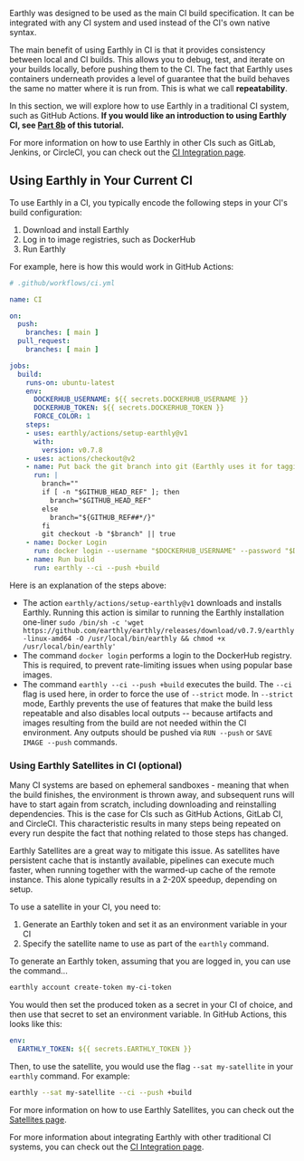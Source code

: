 Earthly was designed to be used as the main CI build specification. It can be integrated with any CI system and used instead of the CI's own native syntax.

The main benefit of using Earthly in CI is that it provides consistency between local and CI builds. This allows you to debug, test, and iterate on your builds locally, before pushing them to the CI. The fact that Earthly uses containers underneath provides a level of guarantee that the build behaves the same no matter where it is run from. This is what we call **repeatability**.

In this section, we will explore how to use Earthly in a traditional CI system, such as GitHub Actions. **If you would like an introduction to using Earthly CI, see [Part 8b](./part-8b-using-earthly-ci.md) of this tutorial.**

For more information on how to use Earthly in other CIs such as GitLab, Jenkins, or CircleCI, you can check out the [CI Integration page](../ci-integration/overview.md).

## Using Earthly in Your Current CI

To use Earthly in a CI, you typically encode the following steps in your CI's build configuration:

1. Download and install Earthly
2. Log in to image registries, such as DockerHub
3. Run Earthly

For example, here is how this would work in GitHub Actions:

```yaml
# .github/workflows/ci.yml

name: CI

on:
  push:
    branches: [ main ]
  pull_request:
    branches: [ main ]

jobs:
  build:
    runs-on: ubuntu-latest
    env:
      DOCKERHUB_USERNAME: ${{ secrets.DOCKERHUB_USERNAME }}
      DOCKERHUB_TOKEN: ${{ secrets.DOCKERHUB_TOKEN }}
      FORCE_COLOR: 1
    steps:
    - uses: earthly/actions/setup-earthly@v1
      with:
        version: v0.7.8
    - uses: actions/checkout@v2
    - name: Put back the git branch into git (Earthly uses it for tagging)
      run: |
        branch=""
        if [ -n "$GITHUB_HEAD_REF" ]; then
          branch="$GITHUB_HEAD_REF"
        else
          branch="${GITHUB_REF##*/}"
        fi
        git checkout -b "$branch" || true
    - name: Docker Login
      run: docker login --username "$DOCKERHUB_USERNAME" --password "$DOCKERHUB_TOKEN"
    - name: Run build
      run: earthly --ci --push +build
```

Here is an explanation of the steps above:

* The action `earthly/actions/setup-earthly@v1` downloads and installs Earthly. Running this action is similar to running the Earthly installation one-liner `sudo /bin/sh -c 'wget https://github.com/earthly/earthly/releases/download/v0.7.9/earthly-linux-amd64 -O /usr/local/bin/earthly && chmod +x /usr/local/bin/earthly'`
* The command `docker login` performs a login to the DockerHub registry. This is required, to prevent rate-limiting issues when using popular base images.
* The command `earthly --ci --push +build` executes the build. The `--ci` flag is used here, in order to force the use of `--strict` mode. In `--strict` mode, Earthly prevents the use of features that make the build less repeatable and also disables local outputs -- because artifacts and images resulting from the build are not needed within the CI environment. Any outputs should be pushed via `RUN --push` or `SAVE IMAGE --push` commands.

### Using Earthly Satellites in CI (optional)

Many CI systems are based on ephemeral sandboxes - meaning that when the build finishes, the environment is thrown away, and subsequent runs will have to start again from scratch, including downloading and reinstalling dependencies. This is the case for CIs such as GitHub Actions, GitLab CI, and CircleCI. This characteristic results in many steps being repeated on every run despite the fact that nothing related to those steps has changed.

Earthly Satellites are a great way to mitigate this issue. As satellites have persistent cache that is instantly available, pipelines can execute much faster, when running together with the warmed-up cache of the remote instance. This alone typically results in a 2-20X speedup, depending on setup.

To use a satellite in your CI, you need to:

1. Generate an Earthly token and set it as an environment variable in your CI
2. Specify the satellite name to use as part of the `earthly` command.

To generate an Earthly token, assuming that you are logged in, you can use the command...

```bash
earthly account create-token my-ci-token
```

You would then set the produced token as a secret in your CI of choice, and then use that secret to set an environment variable. In GitHub Actions, this looks like this:

```yaml
env:
  EARTHLY_TOKEN: ${{ secrets.EARTHLY_TOKEN }}
```

Then, to use the satellite, you would use the flag `--sat my-satellite` in your `earthly` command. For example:

```bash
earthly --sat my-satellite --ci --push +build
```

For more information on how to use Earthly Satellites, you can check out the [Satellites page](../cloud/satellites.md).

For more information about integrating Earthly with other traditional CI systems, you can check out the [CI Integration page](../ci-integration/overview.md).

